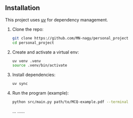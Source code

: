 ## Installation

This project uses [uv](https://docs.astral.sh/uv/) for dependency management.

1. Clone the repo:
   ```bash
   git clone https://github.com/MN-nagy/personal_project
   cd personal_project

2. Create and activate a virtual env:
   ```bash
   uv venv .venv
   source .venv/bin/activate
   ```

3. Install dependencies:
    ```bash
    uv sync

    ```
4. Run the program (example):
    ```bash
    python src/main.py path/to/MCQ-example.pdf --terminal

    ```
    ...
......
